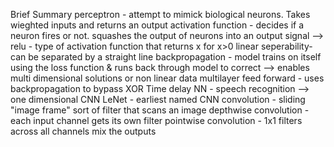 Brief Summary
perceptron - attempt to mimick biological neurons. Takes wieghted inputs and returns an output
activation function - decides if a neuron fires or not. squashes the output of neurons into an output signal
  --> relu - type of activation function that returns x for x>0
linear seperability- can be separated by a straight line
backpropagation - model trains on itself using the loss function & runs back through model to correct
 --> enables multi dimensional solutions or non linear data
multilayer feed forward - uses backpropagation to bypass XOR
Time delay NN - speech recognition
 --> one dimensional CNN
 LeNet - earliest named CNN
 convolution - sliding "image frame" sort of filter that scans an image
 depthwise convolution - each input channel gets its own filter
 pointwise convolution - 1x1 filters across all channels mix the outputs
 

